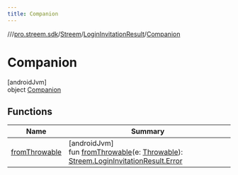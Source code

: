 ```yaml
---
title: Companion
---
```

//[<root>](../../../../../index.html)/[pro.streem.sdk](../../../index.html)/[Streem](../../index.html)/[LoginInvitationResult](../index.html)/[Companion](index.html)



# Companion



[androidJvm]\
object [Companion](index.html)



## Functions


| Name | Summary |
|---|---|
| [fromThrowable](from-throwable.html) | [androidJvm]<br>fun [fromThrowable](from-throwable.html)(e: [Throwable](https://kotlinlang.org/api/latest/jvm/stdlib/kotlin/-throwable/index.html)): [Streem.LoginInvitationResult.Error](../-error/index.html) |

